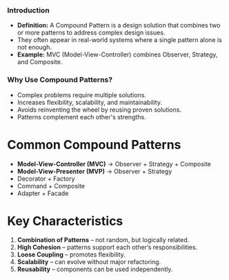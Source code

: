 ### Introduction

- **Definition:** A Compound Pattern is a design solution that combines two or more patterns to address complex design issues.
- They often appear in real-world systems where a single pattern alone is not enough.
- **Example:** MVC (Model-View-Controller) combines Observer, Strategy, and Composite.

### Why Use Compound Patterns?

- Complex problems require multiple solutions.
- Increases flexibility, scalability, and maintainability.
- Avoids reinventing the wheel by reusing proven solutions.
- Patterns complement each other's strengths.

# Common Compound Patterns

* **Model-View-Controller (MVC)** $\to$ Observer + Strategy + Composite
* **Model-View-Presenter (MVP)** $\to$ Observer + Strategy
* Decorator + Factory
* Command + Composite
* Adapter + Facade

# Key Characteristics

1.  **Combination of Patterns** – not random, but logically related.
2.  **High Cohesion** – patterns support each other’s responsibilities.
3.  **Loose Coupling** – promotes flexibility.
4.  **Scalability** – can evolve without major refactoring.
5.  **Reusability** – components can be used independently.